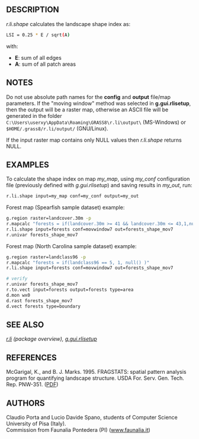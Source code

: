 ## DESCRIPTION

*r.li.shape* calculates the landscape shape index as:

```sh
LSI = 0.25 * E / sqrt(A)
```

with:

- **E**: sum of all edges
- **A**: sum of all patch areas

## NOTES

Do not use absolute path names for the **config** and **output**
file/map parameters. If the "moving window" method was selected in
**g.gui.rlisetup**, then the output will be a raster map, otherwise an
ASCII file will be generated in the folder
`C:\Users\userxy\AppData\Roaming\GRASS8\r.li\output\` (MS-Windows) or
`$HOME/.grass8/r.li/output/` (GNU/Linux).

If the input raster map contains only NULL values then *r.li.shape*
returns NULL.

## EXAMPLES

To calculate the shape index on map *my_map*, using *my_conf*
configuration file (previously defined with *g.gui.rlisetup*) and saving
results in *my_out*, run:

```sh
r.li.shape input=my_map conf=my_conf output=my_out
```

Forest map (Spearfish sample dataset) example:

```sh
g.region raster=landcover.30m -p
r.mapcalc "forests = if(landcover.30m >= 41 && landcover.30m <= 43,1,null())"
r.li.shape input=forests conf=movwindow7 out=forests_shape_mov7
r.univar forests_shape_mov7
```

Forest map (North Carolina sample dataset) example:

```sh
g.region raster=landclass96 -p
r.mapcalc "forests = if(landclass96 == 5, 1, null() )"
r.li.shape input=forests conf=movwindow7 out=forests_shape_mov7

# verify
r.univar forests_shape_mov7
r.to.vect input=forests output=forests type=area
d.mon wx0
d.rast forests_shape_mov7
d.vect forests type=boundary
```

## SEE ALSO

*[r.li](r.li.md) (package overview),
[g.gui.rlisetup](g.gui.rlisetup.md)*

## REFERENCES

McGarigal, K., and B. J. Marks. 1995. FRAGSTATS: spatial pattern
analysis program for quantifying landscape structure. USDA For. Serv.
Gen. Tech. Rep. PNW-351. ([PDF](https://doi.org/10.2737/PNW-GTR-351))

## AUTHORS

Claudio Porta and Lucio Davide Spano, students of Computer Science
University of Pisa (Italy).  
Commission from Faunalia Pontedera (PI) (www.faunalia.it)  
